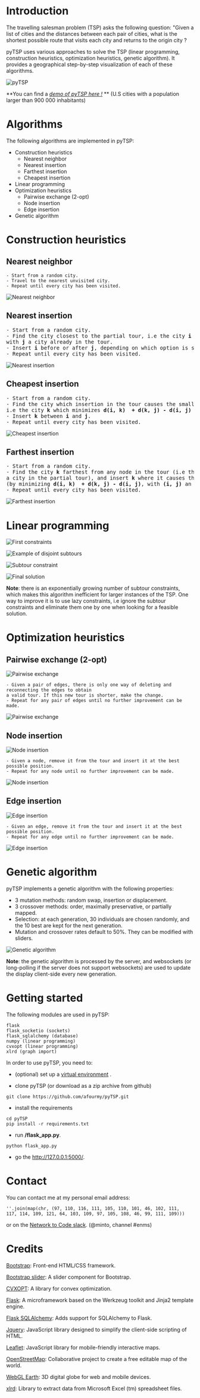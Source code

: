 # Introduction

The travelling salesman problem (TSP) asks the following question: "Given a list of cities and the distances between each pair of cities, what is the shortest possible route that visits each city and returns to the origin city ?

pyTSP uses various approaches to solve the TSP (linear programming, construction heuristics, optimization heuristics, genetic algorithm).
It provides a geographical step-by-step visualization of each of these algorithms.

![pyTSP](readme/intro.gif)

**You can find a _[demo of pyTSP here !](http://mintoo.pythonanywhere.com/)_ ** (U.S cities with a population larger than 900 000 inhabitants)

# Algorithms

The following algorithms are implemented in pyTSP:

- Construction heuristics
  - Nearest neighbor
  - Nearest insertion
  - Farthest insertion
  - Cheapest insertion
- Linear programming
- Optimization heuristics
  - Pairwise exchange (2-opt)
  - Node insertion
  - Edge insertion
- Genetic algorithm

# Construction heuristics

## Nearest neighbor

```
- Start from a random city.
- Travel to the nearest unvisited city.
- Repeat until every city has been visited.
```

![Nearest neighbor](readme/nearest_neighbor.gif)

## Nearest insertion

<pre>
- Start from a random city.
- Find the city closest to the partial tour, i.e the city <b>i</b> which minimizes <b>d(i, j)</b>
with <b>j</b> a city already in the tour.
- Insert <b>i</b> before or after <b>j</b>, depending on which option is shorter.
- Repeat until every city has been visited.
</pre>

![Nearest insertion](readme/nearest_insertion.gif)

## Cheapest insertion

<pre>
- Start from a random city.
- Find the city which insertion in the tour causes the smallest increase in length,  
i.e the city <b>k</b> which minimizes <b>d(i, k)  + d(k, j) - d(i, j)</b> with <b>(i, j)</b> an edge in the partial tour.
- Insert <b>k</b> between <b>i</b> and <b>j</b>.
- Repeat until every city has been visited.
</pre>

![Cheapest insertion](readme/cheapest_insertion.gif)

## Farthest insertion

<pre>
- Start from a random city.
- Find the city <b>k</b> farthest from any node in the tour (i.e the city <b>k</b> which maximizes <b>d(c, k)</b> with <b>c</b>
a city in the partial tour), and insert <b>k</b> where it causes the smallest increase in length 
(by minimizing <b>d(i, k)  + d(k, j) - d(i, j)</b>, with <b>(i, j)</b> an edge in the partial tour).  
- Repeat until every city has been visited.
</pre>

![Farthest insertion](readme/farthest_insertion.gif)

# Linear programming

![First constraints](readme/linear_programming.png)

![Example of disjoint subtours](readme/subtours.png)

![Subtour constraint](readme/linear_programming_subtour_constraint.png)

![Final solution](readme/lp_solution.png)

**Note**: there is an exponentially growing number of subtour constraints, which makes this algorithm inefficient for larger instances of the TSP. One way to improve it is to use lazy constraints, i.e ignore the subtour constraints and eliminate them one by one when looking for a feasible solution.

# Optimization heuristics

## Pairwise exchange (2-opt)

![Pairwise exchange](readme/pairwise_exchange.png)

```
- Given a pair of edges, there is only one way of deleting and reconnecting the edges to obtain
a valid tour. If this new tour is shorter, make the change.
- Repeat for any pair of edges until no further improvement can be made.
```

![Pairwise exchange](readme/pairwise_exchange.gif)

## Node insertion

![Node insertion](readme/node_insertion.png)

```
- Given a node, remove it from the tour and insert it at the best possible position.
- Repeat for any node until no further improvement can be made.
```

![Node insertion](readme/node_insertion.gif)

## Edge insertion

![Edge insertion](readme/edge_insertion.png)

```
- Given an edge, remove it from the tour and insert it at the best possible position.
- Repeat for any edge until no further improvement can be made.
```

![Edge insertion](readme/edge_insertion.gif)

# Genetic algorithm

pyTSP implements a genetic algorithm with the following properties:
- 3 mutation methods: random swap, insertion or displacement.
- 3 crossover methods: order, maximally preservative, or partially mapped.
- Selection: at each generation, 30 individuals are chosen randomly, and the 10 best are kept for the next generation.
- Mutation and crossover rates default to 50%. They can be modified with sliders.

![Genetic algorithm](readme/genetic_algorithm.gif)

**Note**: the genetic algorithm is processed by the server, and websockets (or long-polling if the server does not support websockets) are used to update the display client-side every new generation.

# Getting started

The following modules are used in pyTSP:
```
flask
flask_socketio (sockets)
flask_sqlalchemy (database)
numpy (linear programming)
cvxopt (linear programming)
xlrd (graph import)
```

In order to use pyTSP, you need to:
    
- (optional) set up a [virtual environment](https://docs.python.org/3/library/venv.html) .

- clone pyTSP (or download as a zip archive from github)
```
git clone https://github.com/afourmy/pyTSP.git
```
    
- install the requirements
```
cd pyTSP
pip install -r requirements.txt
```

- run **/flask_app.py**.
```
python flask_app.py
```

- go the http://127.0.0.1:5000/.

# Contact

You can contact me at my personal email address:
```
''.join(map(chr, (97, 110, 116, 111, 105, 110, 101, 46, 102, 111, 
117, 114, 109, 121, 64, 103, 109, 97, 105, 108, 46, 99, 111, 109)))
```

or on the [Network to Code slack](http://networktocode.herokuapp.com "Network to Code slack"). (@minto, channel #enms)

# Credits 

[Bootstrap](https://getbootstrap.com/ "Bootstrap"): Front-end HTML/CSS framework.

[Bootstrap slider](http://seiyria.com/bootstrap-slider/): A slider component for Bootstrap.

[CVXOPT](https://github.com/cvxopt/cvxopt): A library for convex optimization.

[Flask](http://flask.pocoo.org/ "Flask"): A microframework based on the Werkzeug toolkit and Jinja2 template engine.

[Flask SQLAlchemy](http://flask-sqlalchemy.pocoo.org/ "Flask SQLAlchemy"): Adds support for SQLAlchemy to Flask.

[Jquery](https://jquery.com/ "Jquery"): JavaScript library designed to simplify the client-side scripting of HTML.

[Leaflet](http://leafletjs.com/ "Leaflet"): JavaScript library for mobile-friendly interactive maps.

[OpenStreetMap](https://www.openstreetmap.org/ "OpenStreetMap"): Collaborative project to create a free editable map of the world.

[WebGL Earth](http://www.webglearth.org "WebGL Earth"): 3D digital globe for web and mobile devices.

[xlrd](https://github.com/python-excel/xlrd): Library to extract data from Microsoft Excel (tm) spreadsheet files.